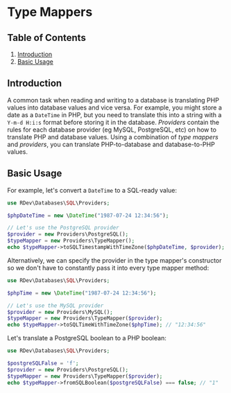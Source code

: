 # Type Mappers

## Table of Contents
1. [Introduction](#introduction)
2. [Basic Usage](#basic-usage)

<a id="introduction"></a>
## Introduction
A common task when reading and writing to a database is translating PHP values into database values and vice versa.  For example, you might store a date as a `DateTime` in PHP, but you need to translate this into a string with a `Y-m-d H:i:s` format before storing it in the database.  *Providers* contain the rules for each database provider (eg MySQL, PostgreSQL, etc) on how to translate PHP and database values.  Using a combination of *type mappers* and *providers*, you can translate PHP-to-database and database-to-PHP values.

<a id="basic-usage"></a>
## Basic Usage
For example, let's convert a `DateTime` to a SQL-ready value:

```php
use RDev\Databases\SQL\Providers;

$phpDateTime = new \DateTime("1987-07-24 12:34:56");

// Let's use the PostgreSQL provider
$provider = new Providers\PostgreSQL();
$typeMapper = new Providers\TypeMapper();
echo $typeMapper->toSQLTimestampWithTimeZone($phpDateTime, $provider); // "1987-07-24 12:34:56"
```
Alternatively, we can specify the provider in the type mapper's constructor so we don't have to constantly pass it into every type mapper method:
```php
use RDev\Databases\SQL\Providers;

$phpTime = new \DateTime("1987-07-24 12:34:56");

// Let's use the MySQL provider
$provider = new Providers\MySQL();
$typeMapper = new Providers\TypeMapper($provider);
echo $typeMapper->toSQLTimeWithTimeZone($phpTime); // "12:34:56"
```
Let's translate a PostgreSQL boolean to a PHP boolean:
```php
use RDev\Databases\SQL\Providers;

$postgreSQLFalse = 'f';
$provider = new Providers\PostgreSQL();
$typeMapper = new Providers\TypeMapper($provider);
echo $typeMapper->fromSQLBoolean($postgreSQLFalse) === false; // "1"
```